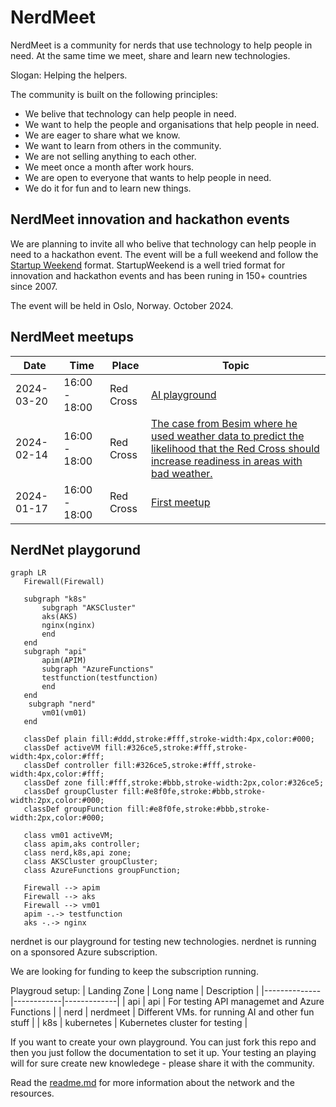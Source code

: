 # NerdMeet
NerdMeet is a community for nerds that use technology to help people in need. At the same time we meet, share and learn new technologies.

Slogan: Helping the helpers.

The community is built on the following principles:

* We belive that technology can help people in need.
* We want to help the people and organisations that help people in need.
* We are eager to share what we know.
* We want to learn from others in the community.
* We are not selling anything to each other.
* We meet once a month after work hours.
* We are open to everyone that wants to help people in need.
* We do it for fun and to learn new things.

## NerdMeet innovation and hackathon events

We are planning to invite all who belive that technology can help people in need to a hackathon event. The event will be a full weekend and follow the [Startup Weekend](https://startupweekend.org/) format. StartupWeekend is a well tried format for innovation and hackathon events and has been runing in 150+ countries since 2007.

The event will be held in Oslo, Norway. October 2024.

## NerdMeet meetups

| Date | Time | Place | Topic |
|------|------|-------|-------|
| 2024-03-20 | 16:00 - 18:00 | Red Cross | [AI playground](meetups/nerdmeet-meetup-3.md) |
| 2024-02-14 | 16:00 - 18:00 | Red Cross | [The case from Besim where he used weather data to predict the likelihood that the Red Cross should increase readiness in areas with bad weather.](meetups/nerdmeet-meetup-2.md) |
| 2024-01-17 | 16:00 - 18:00 | Red Cross | [First meetup](meetups/nerdmeet-meetup-1.md) |

## NerdNet playgorund

```mermaid
graph LR
   Firewall(Firewall)
   
   subgraph "k8s"
       subgraph "AKSCluster"
       aks(AKS) 
       nginx(nginx)
       end
   end
   subgraph "api"
       apim(APIM)
       subgraph "AzureFunctions"
       testfunction(testfunction)
       end
   end
    subgraph "nerd"
       vm01(vm01)
   end

   classDef plain fill:#ddd,stroke:#fff,stroke-width:4px,color:#000;
   classDef activeVM fill:#326ce5,stroke:#fff,stroke-width:4px,color:#fff;
   classDef controller fill:#326ce5,stroke:#fff,stroke-width:4px,color:#fff;
   classDef zone fill:#fff,stroke:#bbb,stroke-width:2px,color:#326ce5;
   classDef groupCluster fill:#e8f0fe,stroke:#bbb,stroke-width:2px,color:#000; 
   classDef groupFunction fill:#e8f0fe,stroke:#bbb,stroke-width:2px,color:#000; 

   class vm01 activeVM;
   class apim,aks controller;
   class nerd,k8s,api zone;
   class AKSCluster groupCluster;
   class AzureFunctions groupFunction;

   Firewall --> apim
   Firewall --> aks
   Firewall --> vm01
   apim -.-> testfunction
   aks -.-> nginx
```

nerdnet is our playground for testing new technologies. nerdnet is running on a sponsored Azure subscription.

We are looking for funding to keep the subscription running.


Playgroud setup:
| Landing Zone | Long name | Description |
|--------------|------------|-------------|
| api          | api        | For testing API managemet and Azure Functions |
| nerd     | nerdmeet       | Different VMs. for running AI and other fun stuff |
| k8s   | kubernetes        | Kubernetes cluster for testing |


If you want to create your own playground. You can just fork this repo and then you just follow the documentation to set it up.
Your testing an playing will for sure create new knowledege - please share it with the community.

Read the [readme.md](nerdnet/readme.md) for more information about the network and the resources.
